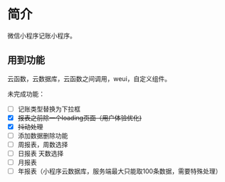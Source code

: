 # 简介
微信小程序记账小程序。
## 用到功能
云函数，云数据库，云函数之间调用，weui，自定义组件。

未完成功能：

- [ ] 记账类型替换为下拉框
- [x] ~~报表之前除一个loading页面（用户体验优化)~~
- [x] ~~抖动处理~~
- [ ] 添加数据删除功能
- [ ] 周报表，周数选择
- [ ] 日报表 天数选择
- [ ] 月报表 
- [ ] 年报表（小程序云数据库，服务端最大只能取100条数据，需要特殊处理）
